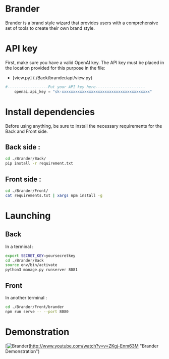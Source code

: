 # Brander
Brander is a brand style wizard that provides users with a comprehensive set of tools to create their own brand style. 


# API key

First, make sure you have a valid OpenAI key.
The API key must be placed in the location provided for this purpose in the file: 
- [view.py] (./Back/brander/api/view.py)

```python
#------------------Put your API key here----------------------
    openai.api_key = "sk-xxxxxxxxxxxxxxxxxxxxxxxxxxxxxxxxxxxxxxx"
```


# Install dependencies 

Before using anything, be sure to install the necessary requirements for the Back and Front side.

## Back side :

```bash
cd ./Brander/Back/
pip install -r requirement.txt
```

## Front side :

```bash
cd ./Brander/Front/
cat requirements.txt | xargs npm install -g
```


# Launching
## Back
In a terminal :

```bash
export SECRET_KEY=yoursecretkey
cd ./Brander/Back
source env/bin/activate
python3 manage.py runserver 8081
```
## Front
In another terminal :

```bash
cd ./Brander/Front/brander
npm run serve -- --port 8080
```

# Demonstration 

[![Brander](https://github.com/Adrien-Nicolas/Brander/assets/73825898/078f3b6c-d96e-4fe5-8f17-ca201963ffee)(http://www.youtube.com/watch?v=v=ZKgj-Enm63M "Brander Demonstration")



